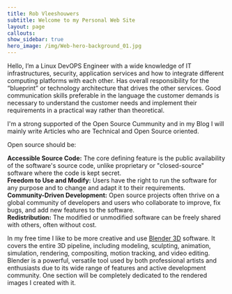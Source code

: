 ```yaml
---
title: Rob Vleeshouwers
subtitle: Welcome to my Personal Web Site
layout: page
callouts: 
show_sidebar: true
hero_image: /img/Web-hero-background_01.jpg
---
```


Hello, I’m a Linux DevOPS Engineer with a wide knowledge of IT infrastructures, security, application services and how to integrate different computing platforms with each other. Has overall responsibility for the “blueprint” or technology architecture that drives the other services. Good communication skills preferable in the language the customer demands is necessary to understand the customer needs and implement their requirements in a practical way rather than theoretical.

I'm a strong supported of the Open Source Cummunity and in my Blog I will mainly write Articles who are Technical and Open Source oriented.

Open source should be:

**Accessible Source Code:** The core defining feature is the public availability of the software's source code, unlike proprietary or "closed-source" software where the code is kept secret.   
**Freedom to Use and Modify:** Users have the right to run the software for any purpose and to change and adapt it to their requirements.  
**Community-Driven Development:** Open source projects often thrive on a global community of developers and users who collaborate to improve, fix bugs, and add new features to the software.  
**Redistribution:** The modified or unmodified software can be freely shared with others, often without cost.  

In my free time I like to be more creative and use <a href="https://blender.org" target="_blank">Blender 3D</a> software. It covers the entire 3D pipeline, including modeling, sculpting, animation, simulation, rendering, compositing, motion tracking, and video editing. Blender is a powerful, versatile tool used by both professional artists and enthusiasts due to its wide range of features and active development community. One section will be completely dedicated to the rendered images I created with it.